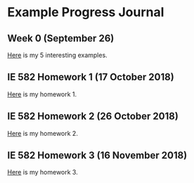 # Example Progress Journal
## Week 0 (September 26)


[Here](files/example_homework_0.html) is my 5 interesting examples.


## IE 582 Homework 1 (17 October 2018)

[Here](files/hw_1_version_2_.html) is my homework 1.


## IE 582 Homework 2 (26 October 2018)

[Here](files/hw2rapor.html) is my homework 2.

## IE 582 Homework 3 (16 November 2018)

[Here](files/IE_582_homework_3.html) is my homework 3.
